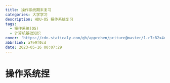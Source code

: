 ```yaml
---
title: 操作系统期末复习
categories: 大学学习
description: HDU-OS 操作系统复习
tags:
  - 操作系统(OS)
  - 计算机基础知识
cover: 'https://cdn.staticaly.com/gh/apprehen/pciture@master/1.r7c82x4dzqo.webp'
abbrlink: a7e9f0cd
date: 2023-05-16 00:07:29
---
```


# 操作系统捏